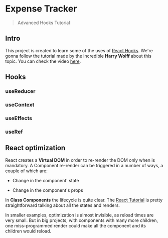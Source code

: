 # Expense Tracker
> Advanced Hooks Tutorial

## Intro

This project is created to learn some of the uses of [React Hooks](https://reactjs.org/docs/hooks-intro.html). We're gonna follow the tutorial made by the incredible **Harry Wolff** about this topic. You can check the video [here](https://www.youtube.com/watch?v=YKmiLcXiMMo).


## Hooks

### useReducer

### useContext

### useEffects

### useRef

## React optimization

React creates a **Virtual DOM** in order to re-render the DOM only when is mandatory.
A Component re-render can be triggered in a number of ways, a couple of which are:

* Change in the component' state

* Change in the component's props

In **Class Components** the lifecycle is quite clear. The [React Tutorial](https://reactjs.org/docs/hello-world.html) is pretty straightforward talking about all the states and renders.

In smaller examples, optimization is almost invisible, as  reload times are very small. But in big projects, with components with many more children, one miss-programmed render could make all the component and its children would reload.